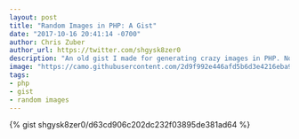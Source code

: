 ```yaml
---
layout: post
title: "Random Images in PHP: A Gist"
date: "2017-10-16 20:41:14 -0700"
author: Chris Zuber
author_url: https://twitter.com/shgysk8zer0
description: "An old gist I made for generating crazy images in PHP. Now I get to use it in my Jekyll site"
image: "https://camo.githubusercontent.com/2d9f992e446afd5b6d3e4216eba95c923598318b/68747470733a2f2f692e696d6775722e636f6d2f543254354b48582e706e67"
tags:
- php
- gist
- random images
---
```

{% gist shgysk8zer0/d63cd906c202dc232f03895de381ad64 %}

